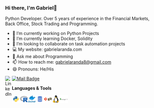 ### Hi there, I'm Gabriel👋

<!--
**gabrielaranda8/gabrielaranda8** is a ✨ _special_ ✨ repository because its `README.md` (this file) appears on your GitHub profile.
-->
Python Developer. Over 5 years of experience in the Financial Markets, Back Office, Stock Trading and Programming.

- 🔭 I’m currently working on Python Projects
- 🌱 I’m currently learning Docker, Solidity
- 👯 I’m looking to collaborate on task automation projects
- 💻 My website: gabrielaranda.com
- 💬 Ask me about Programming
- 📫 How to reach me: gabrielaranda8@gmail.com
- 😄 Pronouns: He/His

[<img align="left" alt="LinkedIn" width="22px" src="https://raw.githubusercontent.com/n3wt0n/n3wt0n/master/assets/linkedin.svg" />][linkedin]
[![Mail Badge](https://img.shields.io/badge/-Email-c0392b?style=flat&labelColor=c0392b&logo=gmail&logoColor=white)][mail]

__Languages & Tools__

<img align="left" alt="Python" width="26px" src="https://raw.githubusercontent.com/github/explore/80688e429a7d4ef2fca1e82350fe8e3517d3494d/topics/python/python.png" />
<img align="left" alt="R" width="26px" src="https://raw.githubusercontent.com/github/explore/80688e429a7d4ef2fca1e82350fe8e3517d3494d/topics/r/r.png" />
<img align="left" alt="Docker" width="26px" src="https://raw.githubusercontent.com/github/explore/80688e429a7d4ef2fca1e82350fe8e3517d3494d/topics/docker/docker.png" />
<img align="left" alt="SQL" width="26px" src="https://raw.githubusercontent.com/github/explore/80688e429a7d4ef2fca1e82350fe8e3517d3494d/topics/sql/sql.png" />
<img align="left" alt="Git" width="26px" src="https://raw.githubusercontent.com/github/explore/80688e429a7d4ef2fca1e82350fe8e3517d3494d/topics/git/git.png" />
<img align="left" alt="Linux" width="26px" src="https://raw.githubusercontent.com/github/explore/80688e429a7d4ef2fca1e82350fe8e3517d3494d/topics/linux/linux.png" />
<img align="left" alt="Mongo" width="26px" src="https://raw.githubusercontent.com/github/explore/78df643247d429f6cc873026c0622819ad797942/topics/mongodb/mongodb.png" />

[linkedin]: https://www.linkedin.com/in/gabriel-alejandro-aranda-02714a151/
[mail]: mailto:gabrielaranda8@gmail.com

